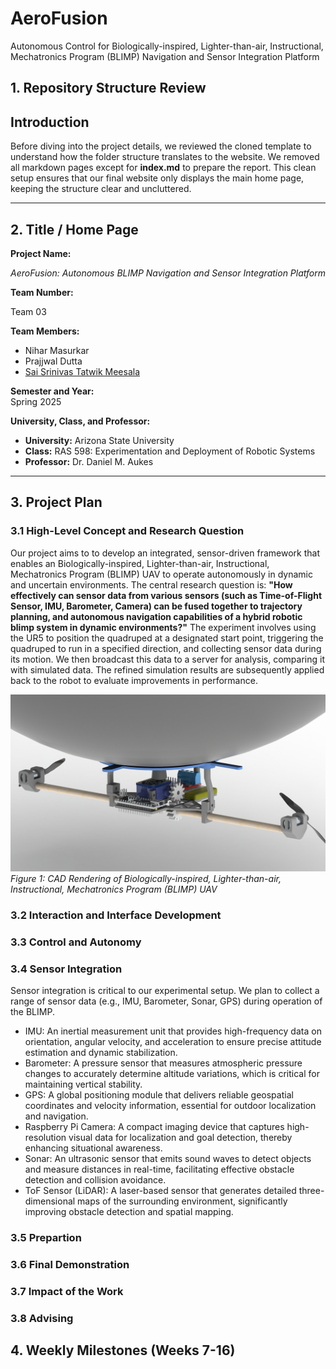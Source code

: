 # AeroFusion 
Autonomous Control for Biologically-inspired, Lighter-than-air, Instructional, Mechatronics Program (BLIMP) Navigation and Sensor Integration Platform

## 1. Repository Structure Review

## Introduction

Before diving into the project details, we reviewed the cloned template to understand how the folder structure translates to the website. We removed all markdown pages except for **index.md** to prepare the report. This clean setup ensures that our final website only displays the main home page, keeping the structure clear and uncluttered.

---

## 2. Title / Home Page

**Project Name:**  

_AeroFusion: Autonomous BLIMP Navigation and Sensor Integration Platform_

**Team Number:**  

Team 03

**Team Members:**  

- Nihar Masurkar
- Prajjwal Dutta
- [Sai Srinivas Tatwik Meesala](https://tatwik19.github.io/)

**Semester and Year:**  
Spring 2025

**University, Class, and Professor:**

- **University:** Arizona State University  
- **Class:** RAS 598: Experimentation and Deployment of Robotic Systems
- **Professor:** Dr. Daniel M. Aukes 

---

## 3. Project Plan

### 3.1 High-Level Concept and Research Question

Our project aims to to develop an integrated, sensor-driven framework that enables an Biologically-inspired, Lighter-than-air, Instructional, Mechatronics Program (BLIMP) UAV to operate autonomously in dynamic and uncertain environments. The central research question is: **"How effectively can sensor data from various sensors (such as Time-of-Flight Sensor, IMU, Barometer, Camera) can be fused together to trajectory planning, and autonomous navigation capabilities of a hybrid robotic blimp system in dynamic environments?"** 
The experiment involves using the UR5 to position the quadruped at a designated start point, triggering the quadruped to run in a specified direction, and collecting sensor data during its motion. We then broadcast this data to a server for analysis, comparing it with simulated data. The refined simulation results are subsequently applied back to the robot to evaluate improvements in performance.
  
![High-Level System Concept](./figures/blimp_model.JPG)  
*Figure 1: CAD Rendering of Biologically-inspired, Lighter-than-air, Instructional, Mechatronics Program (BLIMP) UAV*

### 3.2 Interaction and Interface Development

### 3.3 Control and Autonomy

### 3.4 Sensor Integration

Sensor integration is critical to our experimental setup. We plan to collect a range of sensor data (e.g., IMU, Barometer, Sonar, GPS) during operation of the BLIMP.

- IMU: An inertial measurement unit that provides high-frequency data on orientation, angular velocity, and acceleration to ensure precise attitude estimation and dynamic stabilization.
- Barometer: A pressure sensor that measures atmospheric pressure changes to accurately determine altitude variations, which is critical for maintaining vertical stability.
- GPS: A global positioning module that delivers reliable geospatial coordinates and velocity information, essential for outdoor localization and navigation.
- Raspberry Pi Camera: A compact imaging device that captures high-resolution visual data for localization and goal detection, thereby enhancing situational awareness.
- Sonar: An ultrasonic sensor that emits sound waves to detect objects and measure distances in real-time, facilitating effective obstacle detection and collision avoidance.
- ToF Sensor (LiDAR): A laser-based sensor that generates detailed three-dimensional maps of the surrounding environment, significantly improving obstacle detection and spatial mapping.

### 3.5 Prepartion

### 3.6 Final Demonstration

### 3.7 Impact of the Work

### 3.8 Advising

## 4. Weekly Milestones (Weeks 7-16)